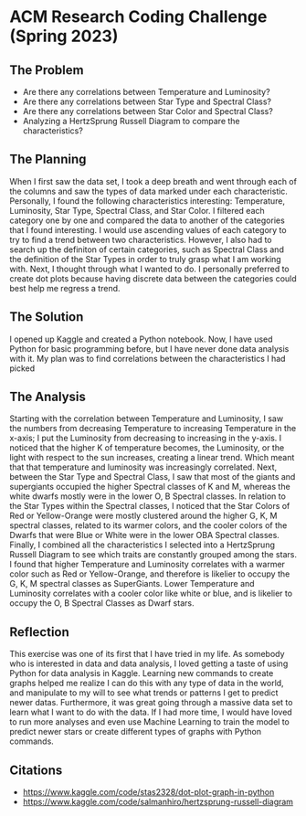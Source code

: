 # ACM Research Coding Challenge (Spring 2023)

## The Problem
  - Are there any correlations between Temperature and Luminosity?
  - Are there any correlations between Star Type and Spectral Class?
  - Are there any correlations between Star Color and Spectral Class?
  - Analyzing a HertzSprung Russell Diagram to compare the characteristics?
  
## The Planning
  When I first saw the data set, I took a deep breath and went through each of the columns and saw the types of data marked under each characteristic. Personally, I found the following characteristics interesting: Temperature, Luminosity, Star Type, Spectral Class, and Star Color. I filtered each category one by one and compared the data to another of the categories that I found interesting. I would use ascending values of each category to try to find a trend between two characteristics. However, I also had to search up the definiton of certain categories, such as Spectral Class and the definition of the Star Types in order to truly grasp what I am working with. Next, I thought through what I wanted to do. I personally preferred to create dot plots because having discrete data between the categories could best help me regress a trend.
  
 ## The Solution
  I opened up Kaggle and created a Python notebook. Now, I have used Python for basic programming before, but I have never done data analysis with it. My plan was to find correlations between the characteristics I had picked
  
## The Analysis
  Starting with the correlation between Temperature and Luminosity, I saw the numbers from decreasing Temperature to increasing Temperature in the x-axis; I put the Luminosity from decreasing to increasing in the y-axis. I noticed that the higher K of temperature becomes, the Luminosity, or the light with respect to the sun increases, creating a linear trend. Which meant that that temperature and luminosity was increasingly correlated. Next, between the Star Type and Spectral Class, I saw that most of the giants and supergiants occupied the higher Spectral classes of K and M, whereas the white dwarfs mostly were in the lower O, B Spectral classes. In relation to the Star Types within the Spectral classes, I noticed that the Star Colors of Red or Yellow-Orange were mostly clustered around the higher G, K, M spectral classes, related to its warmer colors, and the cooler colors of the Dwarfs that were Blue or White were in the lower OBA Spectral classes. Finally, I combined all the characteristics I selected into a HertzSprung Russell Diagram to see which traits are constantly grouped among the stars. I found that higher Temperature and Luminosity correlates with a warmer color such as Red or Yellow-Orange, and therefore is likelier to occupy the G, K, M spectral classes as SuperGiants. Lower Temperature and Luminosity correlates with a cooler color like white or blue, and is likelier to occupy the O, B Spectral Classes as Dwarf stars.

## Reflection
  This exercise was one of its first that I have tried in my life. As somebody who is interested in data and data analysis, I loved getting a taste of using Python for data analysis in Kaggle. Learning new commands to create graphs helped me realize I can do this with any type of data in the world, and manipulate to my will to see what trends or patterns I get to predict newer datas. Furthermore, it was great going through a massive data set to learn what I want to do with the data. If I had more time, I would have loved to run more analyses and even use Machine Learning to train the model to predict newer stars or create different types of graphs with Python commands. 
  
## Citations
  - https://www.kaggle.com/code/stas2328/dot-plot-graph-in-python
  - https://www.kaggle.com/code/salmanhiro/hertzsprung-russell-diagram
  
